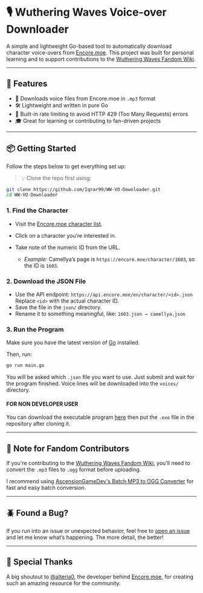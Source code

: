 # 🎙️ Wuthering Waves Voice-over Downloader

A simple and lightweight Go-based tool to automatically download character voice-overs from [Encore.moe](https://encore.moe/). This project was built for personal learning and to support contributions to the [Wuthering Waves Fandom Wiki](https://wutheringwaves.fandom.com/wiki/).

---

## 🚀 Features

* 📁 Downloads voice files from Encore.moe in `.mp3` format
* 🛠️ Lightweight and written in pure Go
* 🚧 Built-in rate limiting to avoid HTTP 429 (Too Many Requests) errors
* 🎓 Great for learning or contributing to fan-driven projects

---

## 📦 Getting Started

Follow the steps below to get everything set up:

> 💡 Clone the repo first using:

```bash
git clone https://github.com/Iqrar99/WW-VO-Downloader.git
cd WW-VO-Downloader
```

### 1. Find the Character

* Visit the [Encore.moe character list](https://encore.moe/character).
* Click on a character you’re interested in.
* Take note of the numeric ID from the URL.

  * *Example:* Camellya’s page is `https://encore.moe/character/1603`, so the ID is `1603`.

### 2. Download the JSON File

* Use the API endpoint:
  `https://api.encore.moe/en/character/<id>.json`
  Replace `<id>` with the actual character ID.
* Save the file in the `json/` directory.
* Rename it to something meaningful, like:
  `1603.json → camellya.json`

### 3. Run the Program

Make sure you have the latest version of [Go](https://go.dev/doc/install) installed.

Then, run:

```bash
go run main.go
```

You will be asked which `.json` file you want to use. Just submit and wait for the program finished. Voice lines will be downloaded into the `voices/` directory.

#### FOR NON DEVELOPER USER

You can download the executable program [here](https://github.com/Iqrar99/WW-VO-Downloader/releases) then put the `.exe` file in the repository after cloning it.

---

## 📝 Note for Fandom Contributors

If you're contributing to the [Wuthering Waves Fandom Wiki](https://wutheringwaves.fandom.com/wiki/), you’ll need to convert the `.mp3` files to `.ogg` format before uploading.

I recommend using [AscensionGameDev's Batch MP3 to OGG Converter](https://github.com/AscensionGameDev/Batch-MP3-to-OGG-Converter) for fast and easy batch conversion.

---

## 🪲 Found a Bug?

If you run into an issue or unexpected behavior, feel free to [open an issue](https://github.com/your-username/wuthering-waves-voice-downloader/issues) and let me know what’s happening. The more detail, the better!

---

## 🙏 Special Thanks

A big shoutout to [@alteria0](https://twitter.com/alteria0), the developer behind [Encore.moe](https://encore.moe/), for creating such an amazing resource for the community.
